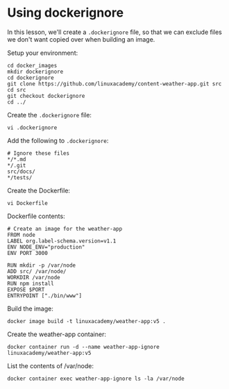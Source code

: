 # Using dockerignore

In this lesson, we'll create a `.dockerignore` file, so that we can exclude files we don't want copied over when building an image.

Setup your environment:
```
cd docker_images
mkdir dockerignore
cd dockerignore
git clone https://github.com/linuxacademy/content-weather-app.git src
cd src
git checkout dockerignore
cd ../
```

Create the `.dockerignore` file:
```
vi .dockerignore
```

Add the following to `.dockerignore`:
```
# Ignore these files
*/*.md
*/.git
src/docs/
*/tests/
```

Create the Dockerfile:
```
vi Dockerfile
```

Dockerfile contents:
```
# Create an image for the weather-app
FROM node
LABEL org.label-schema.version=v1.1
ENV NODE_ENV="production"
ENV PORT 3000

RUN mkdir -p /var/node
ADD src/ /var/node/
WORKDIR /var/node
RUN npm install
EXPOSE $PORT
ENTRYPOINT ["./bin/www"]
```

Build the image:
```
docker image build -t linuxacademy/weather-app:v5 .
```

Create the weather-app container:
```
docker container run -d --name weather-app-ignore linuxacademy/weather-app:v5
```

List the contents of /var/node:
```
docker container exec weather-app-ignore ls -la /var/node
```